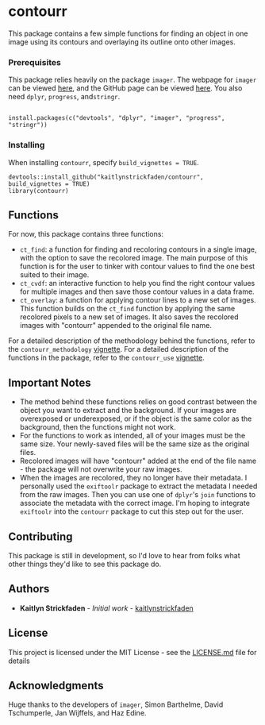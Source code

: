 # contourr
This package contains a few simple functions for finding an object in one image using its contours and overlaying its outline onto other images. 

### Prerequisites

This package relies heavily on the package `imager`. The webpage for `imager` can be viewed [here](http://dahtah.github.io/imager/), and the GitHub page can be viewed [here](https://github.com/dahtah/imager). You also need `dplyr`, `progress`, and`stringr`. 

```

install.packages(c("devtools", "dplyr", "imager", "progress", "stringr"))

```

### Installing

When installing `contourr`, specify `build_vignettes = TRUE`.

```
devtools::install_github("kaitlynstrickfaden/contourr", build_vignettes = TRUE)
library(contourr)
```

## Functions

For now, this package contains three functions:

* `ct_find`: a function for finding and recoloring contours in a single image, with the option to save the recolored image. The main purpose of this function is for the user to tinker with contour values to find the one best suited to their image.
* `ct_cvdf`: an interactive function to help you find the right contour values for multiple images and then save those contour values in a data frame.
* `ct_overlay`: a function for applying contour lines to a new set of images. This function builds on the `ct_find` function by applying the same recolored pixels to a new set of images. It also saves the recolored images with "contourr" appended to the original file name.

For a detailed description of the methodology behind the functions, refer to the `contourr_methodology` [vignette](https://github.com/kaitlynstrickfaden/contourr/blob/master/vignettes/contourr_methodology.md). For a detailed description of the functions in the package, refer to the `contourr_use` [vignette](https://github.com/kaitlynstrickfaden/contourr/blob/master/vignettes/contourr_use.md). 

## Important Notes

* The method behind these functions relies on good contrast between the object you want to extract and the background. If your images are overexposed or underexposed, or if the object is the same color as the background, then the functions might not work.
* For the functions to work as intended, all of your images must be the same size. Your newly-saved files will be the same size as the original files.
* Recolored images will have "contourr" added at the end of the file name - the package will not overwrite your raw images.
* When the images are recolored, they no longer have their metadata. I personally used the `exiftoolr` package to extract the metadata I needed from the raw images. Then you can use one of `dplyr`'s `join` functions to associate the metadata with the correct image. I'm hoping to integrate `exiftoolr` into the `contourr` package to cut this step out for the user.

## Contributing

This package is still in development, so I'd love to hear from folks what other things they'd like to see this package do.

## Authors

* **Kaitlyn Strickfaden** - *Initial work* - [kaitlynstrickfaden](https://github.com/kaitlynstrickfaden)

## License

This project is licensed under the MIT License - see the [LICENSE.md](LICENSE.md) file for details

## Acknowledgments

Huge thanks to the developers of `imager`, Simon Barthelme, David Tschumperle, Jan Wijffels, and Haz Edine.
